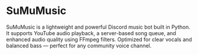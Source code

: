 # SuMuMusic
SuMuMusic is a lightweight and powerful Discord music bot built in Python. It supports YouTube audio playback, a server-based song queue, and enhanced audio quality using FFmpeg filters. Optimized for clear vocals and balanced bass — perfect for any community voice channel.
